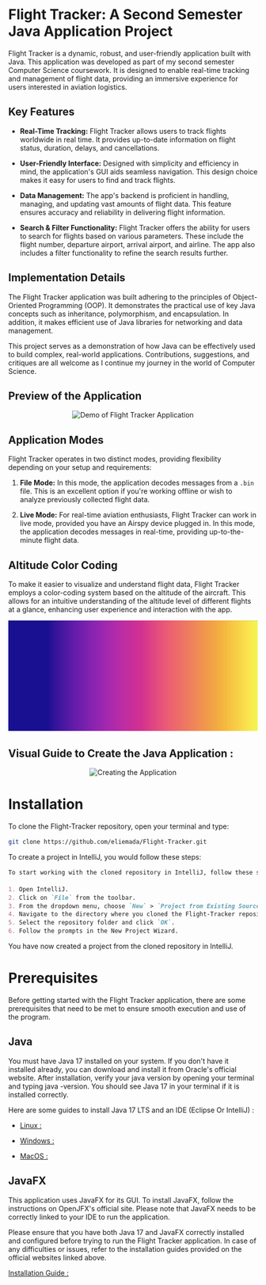 # Flight Tracker: A Second Semester Java Application Project

Flight Tracker is a dynamic, robust, and user-friendly application built with Java. This application was developed as part of my second semester Computer Science coursework. It is designed to enable real-time tracking and management of flight data, providing an immersive experience for users interested in aviation logistics.

## Key Features

- **Real-Time Tracking:** Flight Tracker allows users to track flights worldwide in real time. It provides up-to-date information on flight status, duration, delays, and cancellations.

- **User-Friendly Interface:** Designed with simplicity and efficiency in mind, the application's GUI aids seamless navigation. This design choice makes it easy for users to find and track flights.

- **Data Management:** The app's backend is proficient in handling, managing, and updating vast amounts of flight data. This feature ensures accuracy and reliability in delivering flight information.

- **Search & Filter Functionality:** Flight Tracker offers the ability for users to search for flights based on various parameters. These include the flight number, departure airport, arrival airport, and airline. The app also includes a filter functionality to refine the search results further.

## Implementation Details

The Flight Tracker application was built adhering to the principles of Object-Oriented Programming (OOP). It demonstrates the practical use of key Java concepts such as inheritance, polymorphism, and encapsulation. In addition, it makes efficient use of Java libraries for networking and data management.

This project serves as a demonstration of how Java can be effectively used to build complex, real-world applications. Contributions, suggestions, and critiques are all welcome as I continue my journey in the world of Computer Science.

## Preview of the Application
<p align="center">
  <img src="src/playing.gif" alt="Demo of Flight Tracker Application">
</p>


## Application Modes

Flight Tracker operates in two distinct modes, providing flexibility depending on your setup and requirements:

1. **File Mode:** In this mode, the application decodes messages from a `.bin` file. This is an excellent option if you're working offline or wish to analyze previously collected flight data.

2. **Live Mode:** For real-time aviation enthusiasts, Flight Tracker can work in live mode, provided you have an Airspy device plugged in. In this mode, the application decodes messages in real-time, providing up-to-the-minute flight data.

## Altitude Color Coding

To make it easier to visualize and understand flight data, Flight Tracker employs a color-coding system based on the altitude of the aircraft. This allows for an intuitive understanding of the altitude level of different flights at a glance, enhancing user experience and interaction with the app.
<p align="center">
  <img src="src/ColorCodes.png" alt="Color Gradient in Function of the altitude">
</p>

## Visual Guide to Create the Java Application : 

<p align="center">
  <img src="src/set-up.gif" alt="Creating the Application">
</p>

# Installation 

To clone the Flight-Tracker repository, open your terminal and type:

```bash
git clone https://github.com/eliemada/Flight-Tracker.git
```
To create a project in IntelliJ, you would follow these steps:

```markdown
To start working with the cloned repository in IntelliJ, follow these steps:

1. Open IntelliJ.
2. Click on `File` from the toolbar.
3. From the dropdown menu, choose `New` > `Project from Existing Sources`.
4. Navigate to the directory where you cloned the Flight-Tracker repository.
5. Select the repository folder and click `OK`.
6. Follow the prompts in the New Project Wizard. 
```

You have now created a project from the cloned repository in IntelliJ.


# Prerequisites

Before getting started with the Flight Tracker application, there are some prerequisites that need to be met to ensure smooth execution and use of the program.

## Java

You must have Java 17 installed on your system. If you don't have it installed already, you can download and install it from Oracle's official website. After installation, verify your java version by opening your terminal and typing java -version. You should see Java 17 in your terminal if it is installed correctly.

Here are some guides to install Java 17 LTS and an IDE (Eclipse Or IntelliJ) : 
* [Linux :](https://d3c33hcgiwev3.cloudfront.net/fIAixXd9QN6AIsV3fXDeSw_5b727f0806b04c128160795cacf1cce1_install-java-linux.pdf?Expires=1685577600&Signature=aDlhEu~9RUfqmrbBdgTZmspKLYM602iVSAOHx6g0DbmWfeoBloBTy6rBK9LW0ajQ6unuB1mVLyAF1MI2zdrLrUNrggYC-7atXv6D2Th2N8-2GJ5Q27ZgqdU-DPeNvdGnRncMq-DOI9RMsdeXM8f7Mdy58vrnHi1TCeseXiUmC6U_&Key-Pair-Id=APKAJLTNE6QMUY6HBC5A) 

* [Windows :](https://d3c33hcgiwev3.cloudfront.net/xVWMiCVFRcuVjIglRVXL-A_88039540b1294592bb2f60abbe5665e1_install-java-windows.pdf?Expires=1685577600&Signature=ftfFuJ0RCK92nSs3eMbMYfRiHUrvSwlBCrJT9-HN5Bz6Lw~Cc0QCeDtM~evGzDv2N1sBur~AQkQur42ud1Kd9PyqrDQfyIsDhBxA~2abaX7NVX6JrnJZhcnm2GtCvyAmcK068KCqm-xWo9pQm-AuFeZs4qU1kBTydTXVIVmZknc_&Key-Pair-Id=APKAJLTNE6QMUY6HBC5A)

* [MacOS : ](https://d3c33hcgiwev3.cloudfront.net/UZxqHJxSSvWcahycUmr1wA_0c7d8b36406441f196671690e65ce5e1_install-java-macos.pdf?Expires=1685577600&Signature=IUzn0qI42eXAfOJvAK8uDtUGfrJehaBpK5sehyfI3tHx2cZJZPhFsk1Jx9A3hZJp0wfTneYWXVWl-o9rVEIUXmuOCsa3v2EWfIZBp-TZ5LiR2ow5CI2sNjb8VY1Y9diAsRDsL6FldZxA2TJUxeapXu6FgxbN4ziwEC6w4wPTXLg_&Key-Pair-Id=APKAJLTNE6QMUY6HBC5A)

## JavaFX

This application uses JavaFX for its GUI. To install JavaFX, follow the instructions on OpenJFX's official site. Please note that JavaFX needs to be correctly linked to your IDE to run the application.

Please ensure that you have both Java 17 and JavaFX correctly installed and configured before trying to run the Flight Tracker application. In case of any difficulties or issues, refer to the installation guides provided on the official websites linked above.

[Installation Guide : ](Prerequisite.md)
